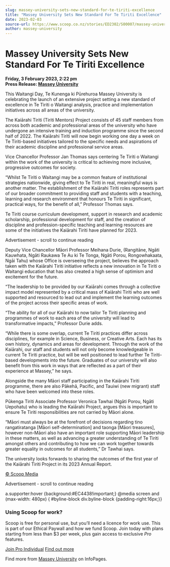 ```yaml
---
slug: massey-university-sets-new-standard-for-te-tiriti-excellence
title: "Massey University Sets New Standard For Te Tiriti Excellence"
date: 2023-02-03
source-url: https://www.scoop.co.nz/stories/ED2302/S00007/massey-university-sets-new-standard-for-te-tiriti-excellence.htm
author: massey-university
---
```

Massey University Sets New Standard For Te Tiriti Excellence
============================================================

**Friday, 3 February 2023, 2:22 pm**  
**Press Release: [Massey University](https://info.scoop.co.nz/Massey_University)**

This Waitangi Day, Te Kunenga ki Pūrehuroa Massey University is celebrating the launch of an extensive project setting a new standard of excellence in Te Tiriti o Waitangi analysis, practice and implementation initiatives across all areas of the university.

The Kaiārahi Tiriti (Tiriti Mentors) Project consists of 45 staff members from across both academic and professional areas of the university who have undergone an intensive training and induction programme since the second half of 2022. The Kaiārahi Tiriti will now begin working one day a week on Te Tiriti-based initiatives tailored to the specific needs and aspirations of their academic discipline and professional service areas.

Vice Chancellor Professor Jan Thomas says centering Te Tiriti o Waitangi within the work of the university is critical to achieving more inclusive, progressive outcomes for society.

“Whilst Te Tiriti o Waitangi may be a common feature of institutional strategies nationwide, giving effect to Te Tiriti in real, meaningful ways is another matter. The establishment of the Kaiārahi Tiriti roles represents part of our broader commitment to providing staff and students with a teaching, learning and research environment that honours Te Tiriti in significant, practical ways, for the benefit of all,” Professor Thomas says.

Te Tiriti course curriculum development, support in research and academic scholarship, professional development for staff, and the creation of discipline and profession-specific teaching and learning resources are some of the initiatives the Kaiārahi Tiriti have planned for 2023.

Advertisement - scroll to continue reading





Deputy Vice Chancellor Māori Professor Meihana Durie, (Rangitāne, Ngāti Kauwhata, Ngāti Raukawa Te Au ki Te Tonga, Ngāti Porou, Rongowhakaata, Ngāi Tahu) whose Office is overseeing the project, believes the approach taken with the Kaiārahi Tiriti initiative reflects a new innovation in Te Tiriti o Waitangi education that has also created a high sense of optimism and excitement for the future.

“The leadership to be provided by our Kaiārahi comes through a collective impact model represented by a critical mass of Kaiārahi Tiriti who are well supported and resourced to lead out and implement the learning outcomes of the project across their specific areas of work.

“The ability for all of our Kaiārahi to now tailor Te Tiriti planning and programmes of work to each area of the university will lead to transformative impacts,” Professor Durie adds.

“While there is some overlap, current Te Tiriti practices differ across disciplines, for example in Science, Business, or Creative Arts. Each has its own history, dynamics and areas for development. Through the work of the Kaiārahi, our staff and students will not only become knowledgeable in current Te Tiriti practice, but will be well positioned to lead further Te Tiriti-based developments into the future. Graduates of our university will also benefit from this work in ways that are reflected as a part of their experience at Massey,” he says.

Alongside the many Māori staff participating in the Kaiārahi Tiriti programme, there are also Pākehā, Pacific, and Tauiwi (new migrant) staff who have been welcomed into these roles.

Pūkenga Tiriti Associate Professor Veronica Tawhai (Ngāti Porou, Ngāti Uepohatu) who is leading the Kaiārahi Project, argues this is important to ensure Te Tiriti responsibilities are not carried by Māori alone.

“Māori must always be at the forefront of decisions regarding tino rangatiratanga \[Māori self-determination\] and taonga \[Māori treasures\], however non-Māori also have an important role supporting Māori leadership in these matters, as well as advancing a greater understanding of Te Tiriti amongst others and contributing to how we can work together towards greater equality in outcomes for all students,” Dr Tawhai says.

The university looks forwards to sharing the outcomes of the first year of the Kaiārahi Tiriti Project in its 2023 Annual Report.

[© Scoop Media](http://www.scoop.co.nz/about/terms.html)  

Advertisement - scroll to continue reading



a.supporter:hover {background:#EC4438!important;} @media screen and (max-width: 480px) { #byline-block div.byline-block {padding-right:16px;}}

### Using Scoop for work?

Scoop is free for personal use, but you’ll need a licence for work use. This is part of our Ethical Paywall and how we fund Scoop. Join today with plans starting from less than $3 per week, plus gain access to exclusive _Pro_ features.  
  
[Join Pro Individual](https://pro.scoop.co.nz/Individual/?from=ProIn24) [Find out more](https://pro.scoop.co.nz/using-scoop-for-work/?from=ProIn24)

Find more from [Massey University](https://info.scoop.co.nz/Massey_University) on InfoPages.